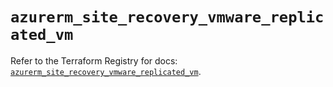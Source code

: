# `azurerm_site_recovery_vmware_replicated_vm`

Refer to the Terraform Registry for docs: [`azurerm_site_recovery_vmware_replicated_vm`](https://registry.terraform.io/providers/hashicorp/azurerm/4.5.0/docs/resources/site_recovery_vmware_replicated_vm).
